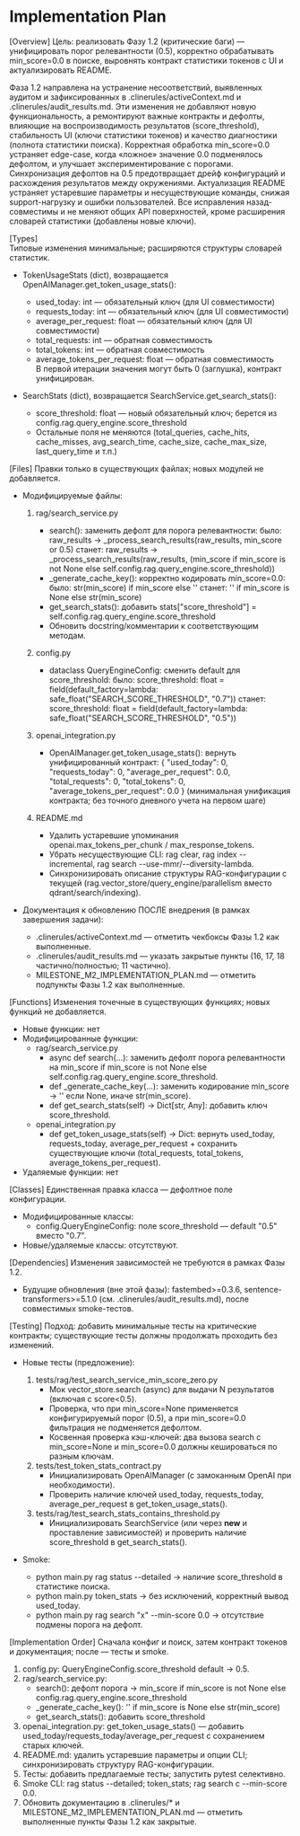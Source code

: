 # Implementation Plan

[Overview]
Цель: реализовать Фазу 1.2 (критические баги) — унифицировать порог релевантности (0.5), корректно обрабатывать min_score=0.0 в поиске, выровнять контракт статистики токенов с UI и актуализировать README.

Фаза 1.2 направлена на устранение несоответствий, выявленных аудитом и зафиксированных в .clinerules/activeContext.md и .clinerules/audit_results.md. Эти изменения не добавляют новую функциональность, а ремонтируют важные контракты и дефолты, влияющие на воспроизводимость результатов (score_threshold), стабильность UI (ключи статистики токенов) и качество диагностики (полнота статистики поиска). Корректная обработка min_score=0.0 устраняет edge-case, когда «ложное» значение 0.0 подменялось дефолтом, и улучшает экспериментирование с порогами. Синхронизация дефолтов на 0.5 предотвращает дрейф конфигураций и расхождения результатов между окружениями. Актуализация README устраняет устаревшие параметры и несуществующие команды, снижая support-нагрузку и ошибки пользователей. Все исправления назад-совместимы и не меняют общих API поверхностей, кроме расширения словарей статистики (добавлены новые ключи).

[Types]  
Типовые изменения минимальные; расширяются структуры словарей статистик.

- TokenUsageStats (dict), возвращается OpenAIManager.get_token_usage_stats():
  - used_today: int — обязательный ключ (для UI совместимости)
  - requests_today: int — обязательный ключ (для UI совместимости)
  - average_per_request: float — обязательный ключ (для UI совместимости)
  - total_requests: int — обратная совместимость
  - total_tokens: int — обратная совместимость
  - average_tokens_per_request: float — обратная совместимость  
  В первой итерации значения могут быть 0 (заглушка), контракт унифицирован.

- SearchStats (dict), возвращается SearchService.get_search_stats():
  - score_threshold: float — новый обязательный ключ; берется из config.rag.query_engine.score_threshold
  - Остальные поля не меняются (total_queries, cache_hits, cache_misses, avg_search_time, cache_size, cache_max_size, last_query_time и т.п.)

[Files]
Правки только в существующих файлах; новых модулей не добавляется.

- Модифицируемые файлы:
  1) rag/search_service.py
     - search(): заменить дефолт для порога релевантности:
       было: raw_results → _process_search_results(raw_results, min_score or 0.5)
       станет: raw_results → _process_search_results(raw_results, (min_score if min_score is not None else self.config.rag.query_engine.score_threshold))
     - _generate_cache_key(): корректно кодировать min_score=0.0:
       было: str(min_score) if min_score else ''
       станет: '' if min_score is None else str(min_score)
     - get_search_stats(): добавить stats["score_threshold"] = self.config.rag.query_engine.score_threshold
     - Обновить docstring/комментарии к соответствующим методам.

  2) config.py
     - dataclass QueryEngineConfig: сменить default для score_threshold:
       было: score_threshold: float = field(default_factory=lambda: safe_float("SEARCH_SCORE_THRESHOLD", "0.7"))
       станет: score_threshold: float = field(default_factory=lambda: safe_float("SEARCH_SCORE_THRESHOLD", "0.5"))

  3) openai_integration.py
     - OpenAIManager.get_token_usage_stats(): вернуть унифицированный контракт:
       {
         "used_today": 0,
         "requests_today": 0,
         "average_per_request": 0.0,
         "total_requests": 0,
         "total_tokens": 0,
         "average_tokens_per_request": 0.0
       }
       (минимальная унификация контракта; без точного дневного учета на первом шаге)

  4) README.md
     - Удалить устаревшие упоминания openai.max_tokens_per_chunk / max_response_tokens.
     - Убрать несуществующие CLI: rag clear, rag index --incremental, rag search --use-mmr/--diversity-lambda.
     - Синхронизировать описание структуры RAG-конфигурации с текущей (rag.vector_store/query_engine/parallelism вместо qdrant/search/indexing).

- Документация к обновлению ПОСЛЕ внедрения (в рамках завершения задачи):
  - .clinerules/activeContext.md — отметить чекбоксы Фазы 1.2 как выполненные.
  - .clinerules/audit_results.md — указать закрытые пункты (16, 17, 18 частично/полностью; 11 частично).
  - MILESTONE_M2_IMPLEMENTATION_PLAN.md — отметить подпункты Фазы 1.2 как выполненные.

[Functions]
Изменения точечные в существующих функциях; новых функций не добавляется.

- Новые функции: нет
- Модифицированные функции:
  - rag/search_service.py
    - async def search(...): заменить дефолт порога релевантности на min_score if min_score is not None else self.config.rag.query_engine.score_threshold.
    - def _generate_cache_key(...): заменить кодирование min_score → '' если None, иначе str(min_score).
    - def get_search_stats(self) -> Dict[str, Any]: добавить ключ score_threshold.
  - openai_integration.py
    - def get_token_usage_stats(self) -> Dict: вернуть used_today, requests_today, average_per_request + сохранить существующие ключи (total_requests, total_tokens, average_tokens_per_request).
- Удаляемые функции: нет

[Classes]
Единственная правка класса — дефолтное поле конфигурации.

- Модифицированные классы:
  - config.QueryEngineConfig: поле score_threshold — default "0.5" вместо "0.7".
- Новые/удаляемые классы: отсутствуют.

[Dependencies]
Изменения зависимостей не требуются в рамках Фазы 1.2.

- Будущие обновления (вне этой фазы): fastembed>=0.3.6, sentence-transformers>=5.1.0 (см. .clinerules/audit_results.md), после совместимых smoke-тестов.

[Testing]
Подход: добавить минимальные тесты на критические контракты; существующие тесты должны продолжать проходить без изменений.

- Новые тесты (предложение):
  1) tests/rag/test_search_service_min_score_zero.py
     - Мок vector_store.search (async) для выдачи N результатов (включая с score<0.5).
     - Проверка, что при min_score=None применяется конфигурируемый порог (0.5), а при min_score=0.0 фильтрация не подменяется дефолтом.
     - Косвенная проверка кэш-ключей: два вызова search c min_score=None и min_score=0.0 должны кешироваться по разным ключам.
  2) tests/test_token_stats_contract.py
     - Инициализировать OpenAIManager (с замоканным OpenAI при необходимости).
     - Проверить наличие ключей used_today, requests_today, average_per_request в get_token_usage_stats().
  3) tests/rag/test_search_stats_contains_threshold.py
     - Инициализировать SearchService (или через __new__ и проставление зависимостей) и проверить наличие score_threshold в get_search_stats().

- Smoke:
  - python main.py rag status --detailed → наличие score_threshold в статистике поиска.
  - python main.py token_stats → без исключений, корректный вывод used_today.
  - python main.py rag search "x" --min-score 0.0 → отсутствие подмены порога на дефолт.

[Implementation Order]
Сначала конфиг и поиск, затем контракт токенов и документация; после — тесты и smoke.

1) config.py: QueryEngineConfig.score_threshold default → 0.5.
2) rag/search_service.py:
   - search(): дефолт порога → min_score if min_score is not None else config.rag.query_engine.score_threshold
   - _generate_cache_key(): '' if min_score is None else str(min_score)
   - get_search_stats(): добавить score_threshold
3) openai_integration.py: get_token_usage_stats() — добавить used_today/requests_today/average_per_request с сохранением старых ключей.
4) README.md: удалить устаревшие параметры и опции CLI; синхронизировать структуру RAG-конфигурации.
5) Тесты: добавить предлагаемые тесты; запустить pytest селективно.
6) Smoke CLI: rag status --detailed; token_stats; rag search с --min-score 0.0.
7) Обновить документацию в .clinerules/* и MILESTONE_M2_IMPLEMENTATION_PLAN.md — отметить выполненные пункты Фазы 1.2 как закрытые.
